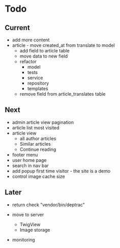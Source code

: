 # Todo

## Current

- add more content
- article - move created_at from translate to model
  - add field to article table
  - move data to new field
  - refactor
    - model
    - tests
    - service
    - repository
    - templates
  - remove field from article_translates table

## Next

- admin article view pagination
- article list most visited
- article view
  - all author articles
  - Similar articles
  - Continue reading
- footer menu
- user home page
- search in nav bar
- add popup first time visitor - the site is a demo
- control image cache size

## Later

- return check "vendor/bin/deptrac"

- move to server
  - TwigView
  - Image storage

- monitoring
